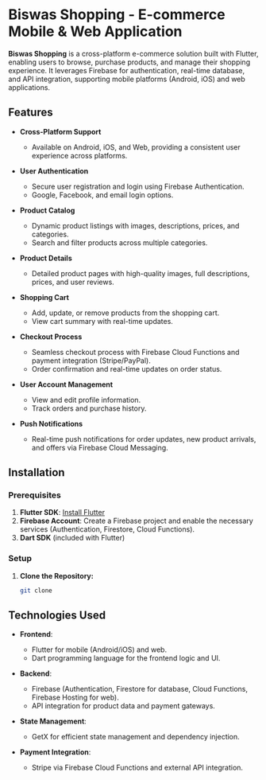 # Biswas Shopping - E-commerce Mobile & Web Application

**Biswas Shopping** is a cross-platform e-commerce solution built with Flutter, enabling users to browse, purchase products, and manage their shopping experience. It leverages Firebase for authentication, real-time database, and API integration, supporting mobile platforms (Android, iOS) and web applications.

## Features

- **Cross-Platform Support**  
  - Available on Android, iOS, and Web, providing a consistent user experience across platforms.
  
- **User Authentication**  
  - Secure user registration and login using Firebase Authentication.
  - Google, Facebook, and email login options.

- **Product Catalog**  
  - Dynamic product listings with images, descriptions, prices, and categories.
  - Search and filter products across multiple categories.

- **Product Details**  
  - Detailed product pages with high-quality images, full descriptions, prices, and user reviews.

- **Shopping Cart**  
  - Add, update, or remove products from the shopping cart.
  - View cart summary with real-time updates.

- **Checkout Process**  
  - Seamless checkout process with Firebase Cloud Functions and payment integration (Stripe/PayPal).
  - Order confirmation and real-time updates on order status.

- **User Account Management**  
  - View and edit profile information.
  - Track orders and purchase history.

- **Push Notifications**  
  - Real-time push notifications for order updates, new product arrivals, and offers via Firebase Cloud Messaging.

## Installation

### Prerequisites

1. **Flutter SDK**: [Install Flutter](https://flutter.dev/docs/get-started/install)
2. **Firebase Account**: Create a Firebase project and enable the necessary services (Authentication, Firestore, Cloud Functions).
3. **Dart SDK** (included with Flutter)

### Setup

1. **Clone the Repository:**
   ```bash
   git clone 

## Technologies Used

- **Frontend**: 
  - Flutter for mobile (Android/iOS) and web.
  - Dart programming language for the frontend logic and UI.

- **Backend**: 
  - Firebase (Authentication, Firestore for database, Cloud Functions, Firebase Hosting for web).
  - API integration for product data and payment gateways.

- **State Management**: 
  - GetX for efficient state management and dependency injection.

- **Payment Integration**: 
  - Stripe via Firebase Cloud Functions and external API integration.

